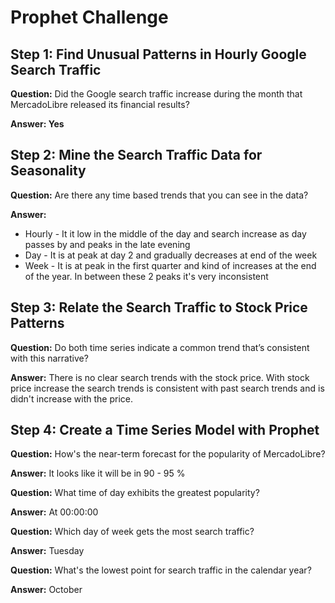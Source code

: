 # Prophet Challenge

## Step 1: Find Unusual Patterns in Hourly Google Search Traffic

**Question:** Did the Google search traffic increase during the month that MercadoLibre released its financial results?

**Answer: Yes**


## Step 2: Mine the Search Traffic Data for Seasonality

**Question:** Are there any time based trends that you can see in the data?

**Answer:**
* Hourly - It it low in the middle of the day and search increase as day passes by and peaks in the late evening
* Day - It is at peak at day 2 and gradually decreases at end of the week
* Week - It is at peak in the first quarter and kind of increases at the end of the year. In between these 2 peaks it's very inconsistent

## Step 3: Relate the Search Traffic to Stock Price Patterns

**Question:** Do both time series indicate a common trend that’s consistent with this narrative?

**Answer:**
There is no clear search trends with the stock price. With stock price increase the search trends is consistent with past search trends and is didn't increase with the price.

## Step 4: Create a Time Series Model with Prophet

**Question:**  How's the near-term forecast for the popularity of MercadoLibre?

**Answer:**
It looks like it will be in 90 - 95 %

**Question:** What time of day exhibits the greatest popularity?

**Answer:** At 00:00:00

**Question:** Which day of week gets the most search traffic?
   
**Answer:** Tuesday

**Question:** What's the lowest point for search traffic in the calendar year?

**Answer:** October

